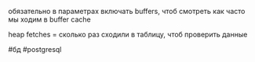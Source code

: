 обязательно в параметрах включать buffers, чтоб смотреть как часто мы ходим в buffer cache

heap fetches = сколько раз сходили в таблицу, чтоб проверить данные

#бд 
#postgresql